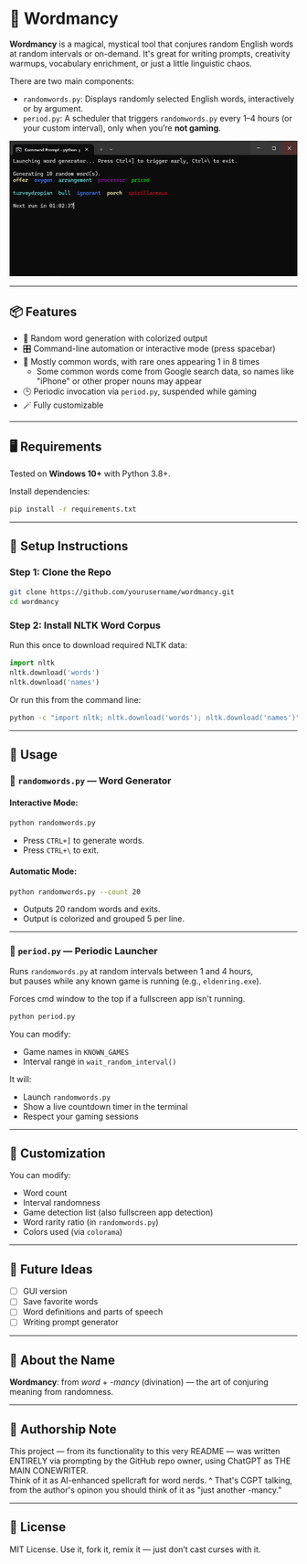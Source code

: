 # 🔮 Wordmancy

**Wordmancy** is a magical, mystical tool that conjures random English words at random intervals or on-demand. It's great for writing prompts, creativity warmups, vocabulary enrichment, or just a little linguistic chaos.

There are two main components:
- `randomwords.py`: Displays randomly selected English words, interactively or by argument.
- `period.py`: A scheduler that triggers `randomwords.py` every 1–4 hours (or your custom interval), only when you’re **not gaming**.

![Example](example.png)

---

## 📦 Features

- 🔡 Random word generation with colorized output  
- 🎛️ Command-line automation or interactive mode (press spacebar)  
- 🧠 Mostly common words, with rare ones appearing 1 in 8 times
  - Some common words come from Google search data, so names like "iPhone" or other proper nouns may appear
- 🕒 Periodic invocation via `period.py`, suspended while gaming  
- 🪄 Fully customizable  

---

## 🖥️ Requirements

Tested on **Windows 10+** with Python 3.8+.

Install dependencies:

```bash
pip install -r requirements.txt
```

---

## 🧰 Setup Instructions

### Step 1: Clone the Repo

```bash
git clone https://github.com/yourusername/wordmancy.git
cd wordmancy
```

### Step 2: Install NLTK Word Corpus

Run this once to download required NLTK data:

```python
import nltk
nltk.download('words')
nltk.download('names')
```

Or run this from the command line:

```bash
python -c "import nltk; nltk.download('words'); nltk.download('names')"
```

---

## 🚀 Usage

### 🔹 `randomwords.py` — Word Generator

#### Interactive Mode:

```bash
python randomwords.py
```

- Press `CTRL+]` to generate words.  
- Press `CTRL+\` to exit.

#### Automatic Mode:

```bash
python randomwords.py --count 20
```

- Outputs 20 random words and exits.  
- Output is colorized and grouped 5 per line.

---

### 🔹 `period.py` — Periodic Launcher

Runs `randomwords.py` at random intervals between 1 and 4 hours,  
but pauses while any known game is running (e.g., `eldenring.exe`).

Forces cmd window to the top if a fullscreen app isn't running.

```bash
python period.py
```

You can modify:
- Game names in `KNOWN_GAMES`
- Interval range in `wait_random_interval()`

It will:
- Launch `randomwords.py`
- Show a live countdown timer in the terminal
- Respect your gaming sessions

---

## 📝 Customization

You can modify:
- Word count
- Interval randomness
- Game detection list (also fullscreen app detection)
- Word rarity ratio (in `randomwords.py`)
- Colors used (via `colorama`)

---

## 🧠 Future Ideas

- [ ] GUI version  
- [ ] Save favorite words  
- [ ] Word definitions and parts of speech  
- [ ] Writing prompt generator  

---

## 🧙 About the Name

**Wordmancy**: from *word* + *-mancy* (divination) — the art of conjuring meaning from randomness.

---

## 🤖 Authorship Note

This project — from its functionality to this very README — was written ENTIRELY via prompting by the GitHub repo owner, using ChatGPT as THE MAIN CONEWRITER.  
Think of it as AI-enhanced spellcraft for word nerds.
^ That's CGPT talking, from the author's opinon you should think of it as "just another -mancy."

---

## 📜 License

MIT License. Use it, fork it, remix it — just don’t cast curses with it.
